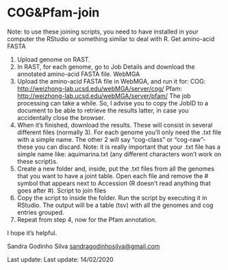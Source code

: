 # COG&Pfam-join
Note: to use these joining scripts, you need to have installed in your computer the RStudio or something similar to deal with R.
Get amino-acid FASTA
1) Upload genome on RAST.
2) In RAST, for each genome, go to Job Details and download the annotated amino-acid FASTA file.
WebMGA
3) Upload the amino-acid FASTA file in WebMGA, and run it for:
	COG: http://weizhong-lab.ucsd.edu/webMGA/server/cog/
Pfam: http://weizhong-lab.ucsd.edu/webMGA/server/pfam/
The job processing can take a while. So, I advise you to copy  the JobID to a document to be able to retrieve the results latter, in case you accidentally close the browser.
4) When it’s finished, download the results. These will consist in several different files (normally 3). For each genome you’ll only need the .txt file with a simple name. The other 2 will say “cog-class” or “cog-raw”- these you can discard. 
Note: it is really important that your .txt file has a simple name like: aquimarina.txt (any different characters won’t work on these script)s.
5) Create a new folder and, inside, put the .txt files from all the genomes that you want to have a joint table. Open each file and remove the # symbol that appears next to Accession (R doesn’t read anything that goes after #).
Script to join files
7) Copy the script to inside the folder. Run the script by executing it in RStudio. The output will be a table (tsv) with all the genomes and cog entries grouped.
8) Repeat from step 4, now for the Pfam annotation.

I hope it’s helpful.

Sandra Godinho Silva
sandragodinhosilva@gmail.com

Last update: Last update: 14/02/2020
